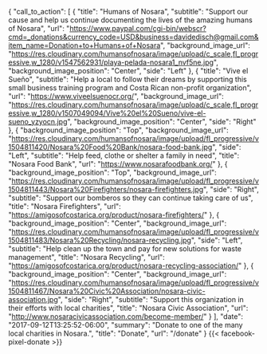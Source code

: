{
  "call_to_action": [
    {
      "title": "Humans of Nosara",
      "subtitle": "Support our cause and help us continue documenting the lives of the amazing humans of Nosara",
      "url": "https://www.paypal.com/cgi-bin/webscr?cmd=_donations&currency_code=USD&business=davidedisch@gmail.com&item_name=Donation+to+Humans+of+Nosara",
      "background_image_url": "https://res.cloudinary.com/humansofnosara/image/upload/c_scale,fl_progressive,w_1280/v1547562931/playa-pelada-nosara1_nvf5ne.jpg",
      "background_image_position": "Center",
      "side": "Left"
    },
    {
      "title": "Vive el Sueño",
      "subtitle": "Help a local to follow their dreams by supporting this small business training program and Costa Rican non-profit organization",
      "url": "https://www.viveelsuenocr.org/",
      "background_image_url": "https://res.cloudinary.com/humansofnosara/image/upload/c_scale,fl_progressive,w_1280/v1507049094/Vive%20el%20Sueno/vive-el-sueno_yzyocn.jpg",
      "background_image_position": "Center",
      "side": "Right"
    },
    {
      "background_image_position": "Top",
      "background_image_url": "https://res.cloudinary.com/humansofnosara/image/upload/fl_progressive/v1504811420/Nosara%20Food%20Bank/nosara-food-bank.jpg",
      "side": "Left",
      "subtitle": "Help feed, clothe or shelter a family in need",
      "title": "Nosara Food Bank",
      "url": "https://www.nosarafoodbank.org/"
    },
    {
      "background_image_position": "Top",
      "background_image_url": "https://res.cloudinary.com/humansofnosara/image/upload/fl_progressive/v1504811443/Nosara%20Firefighters/nosara-firefighters.jpg",
      "side": "Right",
      "subtitle": "Support our bomberos so they can continue taking care of us",
      "title": "Nosara Firefighters",
      "url": "https://amigosofcostarica.org/product/nosara-firefighters/"
    },
    {
      "background_image_position": "Center",
      "background_image_url": "https://res.cloudinary.com/humansofnosara/image/upload/fl_progressive/v1504811483/Nosara%20Recycling/nosara-recycling.jpg",
      "side": "Left",
      "subtitle": "Help clean up the town and pay for new solutions for waste management",
      "title": "Nosara Recycling",
      "url": "https://amigosofcostarica.org/product/nosara-recycling-association/"
    },
    {
      "background_image_position": "Center",
      "background_image_url": "https://res.cloudinary.com/humansofnosara/image/upload/fl_progressive/v1504811467/Nosara%20Civic%20Association/nosara-civic-association.jpg",
      "side": "Right",
      "subtitle": "Support this organization in their efforts with local charities",
      "title": "Nosara Civic Association",
      "url": "http://www.nosaracivicassociation.com/become-member/"
    }
  ],
  "date": "2017-09-12T13:25:52-06:00",
  "summary": "Donate to one of the many local charities in Nosara.",
  "title": "Donate",
  "url": "/donate"
}
{{< facebook-pixel-donate >}}
